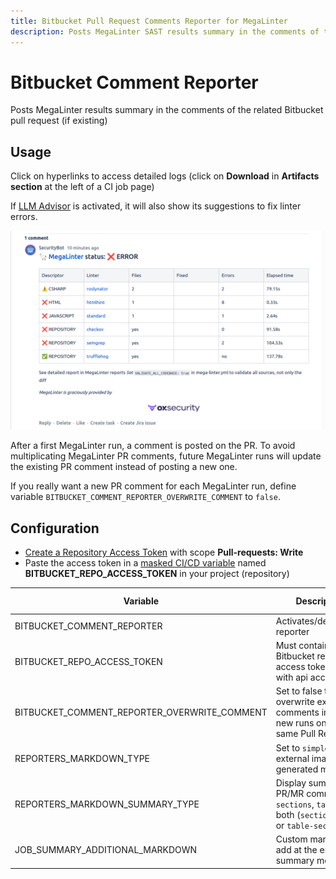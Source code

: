 ```yaml
---
title: Bitbucket Pull Request Comments Reporter for MegaLinter
description: Posts MegaLinter SAST results summary in the comments of the related Bitbucket Pull Request (if existing)
---
```

<!-- markdownlint-disable MD013 MD033 MD041 -->
# Bitbucket Comment Reporter

Posts MegaLinter results summary in the comments of the related Bitbucket pull request (if existing)

## Usage

Click on hyperlinks to access detailed logs (click on **Download** in **Artifacts section** at the left of a CI job page)

If [LLM Advisor](../llm-advisor.md) is activated, it will also show its suggestions to fix linter errors.

![Screenshot](../assets/images/BitbucketCommentReporter.png)

After a first MegaLinter run, a comment is posted on the PR. To avoid multiplicating MegaLinter PR comments, future MegaLinter runs will update the existing PR comment instead of posting a new one.

If you really want a new PR comment for each MegaLinter run, define variable `BITBUCKET_COMMENT_REPORTER_OVERWRITE_COMMENT` to `false`.

## Configuration

- [Create a Repository Access Token](https://support.atlassian.com/bitbucket-cloud/docs/create-a-repository-access-token/) with scope **Pull-requests: Write**
- Paste the access token in a [masked CI/CD variable](https://support.atlassian.com/bitbucket-cloud/docs/variables-and-secrets/) named **BITBUCKET_REPO_ACCESS_TOKEN** in your project (repository)

| Variable                                     | Description                                                                                             | Default value    |
|----------------------------------------------|---------------------------------------------------------------------------------------------------------|------------------|
| BITBUCKET_COMMENT_REPORTER                   | Activates/deactivates reporter                                                                          | `true`           |
| BITBUCKET_REPO_ACCESS_TOKEN                  | Must contain a Bitbucket repository access token defined with api access                                | <!-- -->         |
| BITBUCKET_COMMENT_REPORTER_OVERWRITE_COMMENT | Set to false to not overwrite existing comments in case of new runs on the same Pull Request            | `true`           |
| REPORTERS_MARKDOWN_TYPE                      | Set to `simple` to avoid external images in generated markdown                                          | `advanced`       |
| REPORTERS_MARKDOWN_SUMMARY_TYPE              | Display summary in PR/MR comments as `sections`, `table` or both (`sections-table` or `table-sections`) | `table-sections` |
| JOB_SUMMARY_ADDITIONAL_MARKDOWN              | Custom markdown to add at the end of the summary message                                                | <!-- -->         |

